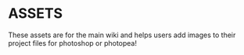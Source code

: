 # ASSETS
These assets are for the main wiki and helps users add images to their project files for photoshop or photopea!
